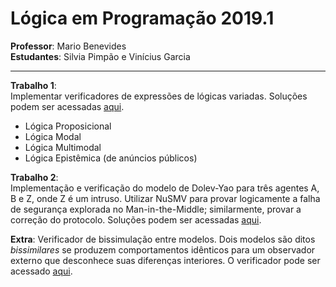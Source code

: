 # Lógica em Programação 2019.1

**Professor**: Mario Benevides  
**Estudantes**: Silvia Pimpão e Vinícius Garcia

---

**Trabalho 1**:  
Implementar verificadores de expressões de lógicas variadas. Soluções podem ser acessadas [aqui](https://vgarciasc.github.io/logic-programming).
- Lógica Proposicional
- Lógica Modal
- Lógica Multimodal
- Lógica Epistêmica (de anúncios públicos)

**Trabalho 2**:  
Implementação e verificação do modelo de Dolev-Yao para três agentes A, B e Z, onde Z é um intruso. Utilizar NuSMV para provar logicamente a falha de segurança explorada no Man-in-the-Middle; similarmente, provar a correção do protocolo. Soluções podem ser acessadas [aqui](./trab-2/).

**Extra**:
Verificador de bissimulação entre modelos. Dois modelos são ditos *bissimilares* se produzem comportamentos idênticos para um observador externo que desconhece suas diferenças interiores. O verificador pode ser acessado [aqui](https://vgarciasc.github.io/logic-programming).